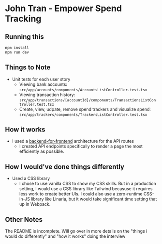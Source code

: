 # John Tran - Empower Spend Tracking

## Running this

```bash
npm install
npm run dev
```

## Things to Note

- Unit tests for each user story
  - Viewing bank accounts: `src/app/accounts/components/AccountsListController.test.tsx`
  - Viewing transaction history: `src/app/transactions/[accountId]/components/TransactionsListController.test.tsx`
  - Create, view, udpate, remove spend trackers and visualize spend: `src/app/trackers/components/TrackersListController.test.tsx`

## How it works

- I used a [backend-for-frontend](https://learn.microsoft.com/en-us/azure/architecture/patterns/backends-for-frontends) architecture for the API routes
  - I created API endpoints specifically to render a page the most efficiently as possible.

## How I would've done things differently

- Used a CSS library
  - I chose to use vanilla CSS to show my CSS skills. But in a production setting, I would use a CSS library like Tailwind becasuse it requires less work to create better UIs. I could also use a zero-runtime CSS-in-JS library like Linaria, but it would take significant time setting that up in Webpack.

## Other Notes

The README is incomplete. Will go over in more details on the "things i would do differently" and "how it works" doing the interview
